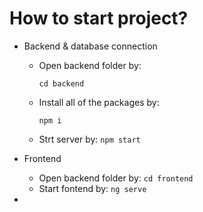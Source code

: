 # How to start project?
* Backend & database connection
  - Open backend folder by: 
      ```console
      cd backend
      ```
  - Install all of the packages by:
      ```console
      npm i
      ```
  - Strt server by: `npm start`
  
* Frontend 
  - Open backend folder by: `cd frontend`
  - Start fontend by: `ng serve`
  
*
